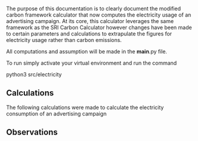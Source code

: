 The purpose of this documentation is to clearly document the modified carbon framework calculator that now computes the electricity usage of an advertising campaign. At its core, this calculator leverages the same framework as the SRI Carbon Calculator however changes have been made to certain parameters and calculations to extrapulate the figures for electricity usage rather than carbon emissions. 

All computations and assumption will be made in the __main__.py file. 

To run simply activate your virtual environment and run the command 

python3 src/electricity


## Calculations

The following calculations were made to calculate the electricity consumption of an advertising campaign

## Observations